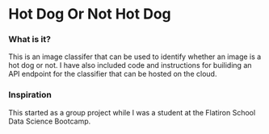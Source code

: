 # Hot Dog Or Not Hot Dog

### What is it? 
This is an image classifer that can be used to identify whether an image is a hot dog or not. I have also included code and instructions
for builiding an API endpoint for the classifier that can be hosted on the cloud. 

### Inspiration 
This started as a group project while I was a student at the Flatiron School Data Science Bootcamp. 
